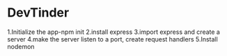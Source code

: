 # DevTinder
1.Initialize the app-npm init
2.install express
3.import express and create a server
4.make the server listen to a port, create request handlers
5.Install nodemon